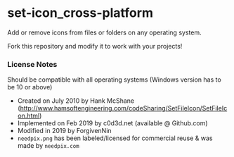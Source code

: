 # set-icon_cross-platform

Add or remove icons from files or folders on any operating system.

Fork this repository and modify it to work with your projects!

### License Notes
Should be compatible with all operating systems (Windows version has to be 10 or above)
- Created on July 2010 by Hank McShane (http://www.hamsoftengineering.com/codeSharing/SetFileIcon/SetFileIcon.html)
- Implemented on Feb 2019 by c0d3d.net (available @ Github.com)
- Modified in 2019 by ForgivenNin
- `needpix.png` has been labeled/licensed for commercial reuse & was made by `needpix.com`
